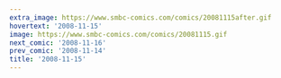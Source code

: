 ```yaml
---
extra_image: https://www.smbc-comics.com/comics/20081115after.gif
hovertext: '2008-11-15'
image: https://www.smbc-comics.com/comics/20081115.gif
next_comic: '2008-11-16'
prev_comic: '2008-11-14'
title: '2008-11-15'
---
```


